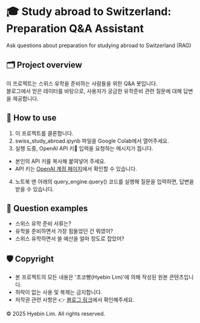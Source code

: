# 🎓 Study abroad to Switzerland: Preparation Q&A Assistant
Ask questions about preparation for studying abroad to Switzerland (RAG)

## 🗂️ Project overview
이 프로젝트는 스위스 유학을 준비하는 사람들을 위한 Q&A 봇입니다.  
블로그에서 얻은 데이터를 바탕으로, 사용자가 궁금한 유학준비 관련 질문에 대해 답변을 제공합니다.  

## 🚀 How to use
1. 이 프로젝트를 클론합니다.
2. swiss_study_abroad.ipynb 파일을 Google Colab에서 열어주세요.
3. 실행 도중, OpenAI API 키🔑 입력을 요청하는 메시지가 뜹니다.
  - 본인의 API 키를 복사해 붙여넣어 주세요.
  - API 키는 [OpenAI 계정 페이지](https://platform.openai.com/api-keys)에서 확인할 수 있습니다.
4. 노트북 맨 아래의 query_engine.query() 코드를 실행해 질문을 입력하면, 답변을 받을 수 있습니다.

## 💬 Question examples
- 스위스 유학 준비 서류는?
- 유학을 준비하면서 가장 힘들었던 건 뭐였어?
- 스위스 유학하면서 쓸 예산을 얼마 정도로 잡았어?

## 🛡️ Copyright
- 본 프로젝트의 모든 내용은 '초코빵(Hyebin Lim)'에 의해 작성된 원본 콘텐츠입니다.
- 허락이 없는 사용 및 복제는 금지합니다.
- 저작권 관련 사항은 👉 [블로그 링크](https://blog.naver.com/imyourbest)에서 확인해주세요.

© 2025 Hyebin Lim. All rights reserved.
